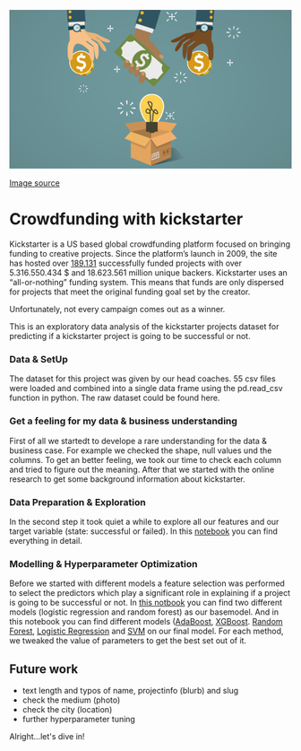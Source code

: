![](https://github.com/Ela-Bo/second_EDA_Project/blob/main/crowdfundin.png)

[Image source](https://www.travellerzee.com/how-to-plan-a-trip-with-zero-budget/)

# Crowdfunding with kickstarter

Kickstarter is a US based global crowdfunding platform focused on bringing funding to creative projects. 
Since the platform’s launch in 2009, the site has hosted over [189.131](https://www.kickstarter.com/help/stats?lang=de) successfully funded projects with over 5.316.550.434 $ and 18.623.561 million unique backers. 
Kickstarter uses an “all-or-nothing” funding system. This means that funds are only dispersed for projects that meet the original funding goal set by the creator.

Unfortunately, not every campaign comes out as a winner. 

This is an exploratory data analysis of the kickstarter projects dataset for predicting if a kickstarter project is going to be successful or not.

### Data & SetUp
The dataset for this project was given by our head coaches. 
55 csv files were loaded and combined into a single data frame using the pd.read_csv function in python. 
The raw dataset could be found here. 

### Get a feeling for my data & business understanding
First of all we startedt to develope a rare understanding for the data & business case. 
For example we checked the shape, null values und the columns. 
To get an better feeling, we took our time to check each column and tried to figure out the meaning. 
After that we started with the online research to get some background information about kickstarter. 

### Data Preparation & Exploration
In the second step it took quiet a while to explore all our features and our target variable (state: successful or failed). 
In this [notebook](https://github.com/Ela-Bo/second_EDA_Project/blob/main/EDA.ipynb) you can find everything in detail. 

### Modelling & Hyperparameter Optimization
Before we started with different models a feature selection was performed to select the predictors which play a significant role in explaining if a project is going to be successful or not. In [this notbook](https://github.com/Ela-Bo/second_EDA_Project/blob/main/BaseModel.ipynb) you can find two different models (logistic regression and random forest) as our basemodel. And in this notebook you can find different models ([AdaBoost](https://github.com/Ela-Bo/second_EDA_Project/blob/main/MainModel_AdaBoost.ipynb), [XGBoost](https://github.com/Ela-Bo/second_EDA_Project/blob/main/MainModel_XGBoost.ipynb). [Random Forest](https://github.com/Ela-Bo/second_EDA_Project/blob/main/MainModel_RanFor.ipynb), [Logistic Regression](https://github.com/Ela-Bo/second_EDA_Project/blob/main/MainModel_LogReg.ipynb) and [SVM](https://github.com/Ela-Bo/second_EDA_Project/blob/main/MainModel_SVM.ipynb) on our final model. For each method, we tweaked the value of parameters to get the best set out of it.

## Future work 

- text length and typos of name, projectinfo (blurb) and slug
- check the medium (photo)
- check the city (location)
- further hyperparameter tuning


Alright...let's dive in!
